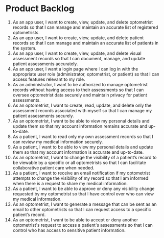 # Product Backlog

1. As an app user, I want to create, view, update, and delete optometrist records so that I can manage and maintain an accurate list of registered optometrists.
2. As an app user, I want to create, view, update, and delete patient records so that I can manage and maintain an accurate list of patients in the system.
3. As an app user, I want to create, view, update, and delete visual assessment records so that I can document, manage, and update patient assessments accurately.
4. As an app user, I want a login page where I can log in with the appropriate user role (administrator, optometrist, or patient) so that I can access features relevant to my role.
5. As an administrator, I want to be authorized to manage optometrist records without having access to their assessments so that I can oversee optometrist data securely and maintain privacy for patient assessments.
6. As an optometrist, I want to create, read, update, and delete only the assessment records associated with myself so that I can manage my patient assessments securely.
7. As an optometrist, I want to be able to view my personal details and update them so that my account information remains accurate and up-to-date.
8. As a patient, I want to read only my own assessment records so that I can review my medical information securely.
9. As a patient, I want to be able to view my personal details and update them so that my account information is accurate and up-to-date.
10. As an optometrist, I want to change the visibility of a patient’s record to be viewable by a specific or all optometrists so that I can facilitate collaborative patient care when needed.
11. As a patient, I want to receive an email notification if my optometrist attempts to change the visibility of my record so that I am informed when there is a request to share my medical information.
12. As a patient, I want to be able to approve or deny any visibility change requested by my optometrist so that I have control over who can view my medical information.
13. As an optometrist, I want to generate a message that can be sent as an email to other optometrists so that I can request access to a specific patient’s record.
14. As an optometrist, I want to be able to accept or deny another optometrist's request to access a patient's assessments so that I can control who has access to sensitive patient information.